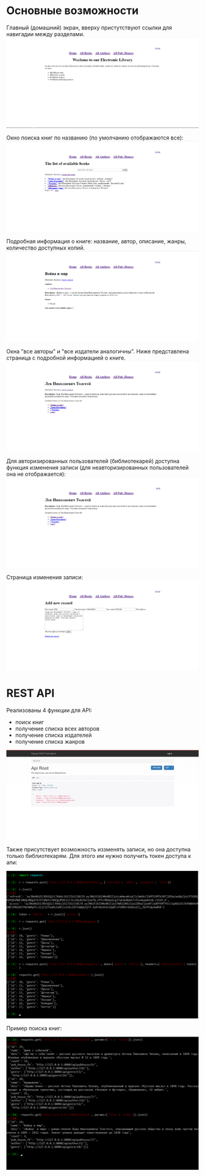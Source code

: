 # Основные возможности

Главный (домашний) экран, вверху пристутствуют ссылки для навигадии между разделами.
![](./pics/Screenshot_1.png)

Окно поиска книг по названию (по умолчанию отображаются все):
![](./pics/Screenshot_2.png)

Подробная информация о книге: название, автор, описание, жанры, количество доступных копий.
![](./pics/Screenshot_3.png)

Окна "все авторы" и "все издатели аналогичны". Ниже представлена страница с подробной информацией о книге.
![](./pics/Screenshot_4.png)

Для авторизированных пользователей (библиотекарей) доступна функция изменения записи (для неавторизированных пользователей она не отображается):
![](./pics/Screenshot_6.png)

Страница изменения записи:
![](./pics/Screenshot_5.png)


# REST API

Реализованы 4 функции для API:

- поиск книг
- получение списка всех авторов 
- получение списка издателей
- получение списка жанров

![](./pics/Screenshot_7.png)

Также присутствует возможность иззменять записи, но она доступна только библиотекарям. Для этого им нужно получить токен доступа к апи:

![](./pics/Screenshot_8.png)

Пример поиска книг:

![](./pics/Screenshot_9.png)
